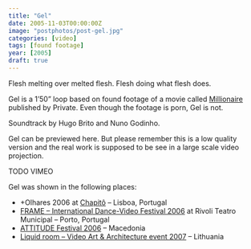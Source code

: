 ```yaml
---
title: "Gel"
date: 2005-11-03T00:00:00Z
image: "postphotos/post-gel.jpg"
categories: [video]
tags: [found footage]
year: [2005]
draft: true
---
```


Flesh melting over melted flesh. Flesh doing what flesh does.
<!--more-->

Gel is a 1’50” loop based on found footage of a movie called [Millionaire][1] published by Private. Even though the footage is porn, Gel is not.

Soundtrack by Hugo Brito and Nuno Godinho.

Gel can be previewed here. But please remember this is a low quality version and the real work is supposed to be see in a large scale video projection.

TODO VIMEO

Gel was shown in the following places:

* +Olhares 2006 at [Chapitô][2] – Lisboa, Portugal
* [FRAME – International Dance-Video Festival 2006][3] at Rivoli Teatro Municipal – Porto, Portugal
* [ATTITUDE Festival 2006][4] – Macedonia
* [Liquid room – Video Art & Architecture event 2007][5] – Lithuania

[1]: http://www.imdb.com/title/tt0437440
[2]: http://www.chapito.org
[3]: http://www.lucacurci.com/artexpo/home/events/video/portugal/index.html
[4]: http://www.lucacurci.com/artexpo/home/events/video/macedonia_attitude/index.html
[5]: http://www.lucacurci.com/artexpo/home/events/video/lithuania_liquid_room/index.html
